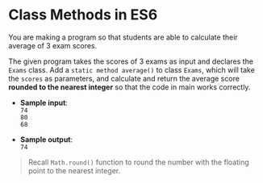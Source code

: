 # Class Methods in ES6

You are making a program so that students are able to calculate their average of 3 exam scores.

The given program takes the scores of 3 exams as input and declares the `Exams` class.
Add a `static method average()` to class `Exams`, which will take the `scores` as parameters, and calculate and return the average score **rounded to the nearest integer** so that the code in main works correctly.

- **Sample input**:  
`74`  
`80`  
`68`  

- **Sample output**:  
`74`

>Recall `Math.round()` function to round the number with the floating point to the nearest integer.